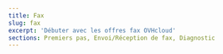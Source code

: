 ```yaml
---
title: Fax
slug: fax
excerpt: 'Débuter avec les offres fax OVHcloud'
sections: Premiers pas, Envoi/Réception de fax, Diagnostic
---
```

